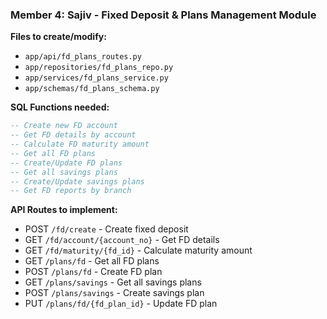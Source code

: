 ### **Member 4: Sajiv - Fixed Deposit & Plans Management Module**

**Files to create/modify:**
- `app/api/fd_plans_routes.py`
- `app/repositories/fd_plans_repo.py`
- `app/services/fd_plans_service.py`
- `app/schemas/fd_plans_schema.py`

**SQL Functions needed:**
```sql
-- Create new FD account
-- Get FD details by account
-- Calculate FD maturity amount
-- Get all FD plans
-- Create/Update FD plans
-- Get all savings plans
-- Create/Update savings plans
-- Get FD reports by branch
```

**API Routes to implement:**
- POST `/fd/create` - Create fixed deposit
- GET `/fd/account/{account_no}` - Get FD details
- GET `/fd/maturity/{fd_id}` - Calculate maturity amount
- GET `/plans/fd` - Get all FD plans
- POST `/plans/fd` - Create FD plan
- GET `/plans/savings` - Get all savings plans
- POST `/plans/savings` - Create savings plan
- PUT `/plans/fd/{fd_plan_id}` - Update FD plan
